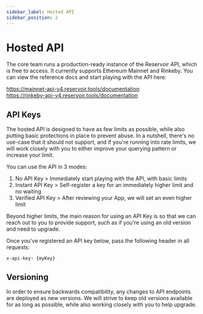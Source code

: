 ```yaml
---
sidebar_label: Hosted API
sidebar_position: 2
---
```


# Hosted API

The core team runs a production-ready instance of the Reservoir API, which is free to access. It currently supports Ethereum Mainnet and Rinkeby. You can view the reference docs and start playing with the API here:

https://mainnet-api-v4.reservoir.tools/documentation  
https://rinkeby-api-v4.reservoir.tools/documentation

## API Keys 

The hosted API is designed to have as few limits as possible, while also putting basic protections in place to prevent abuse. In a nutshell, there's no use-case that it should not support, and if you're running into rate limits, we will work closely with you to either improve your querying pattern or increase your limit.

You can use the API in 3 modes:

1) No API Key > Immediately start playing with the API, with basic limits  
2) Instant API Key > Self-register a key for an immediately higher limit and no waiting  
3) Verified API Key > After reviewing your App, we will set an even higher limit

Beyond higher limits, the main reason for using an API Key is so that we can reach out to you to provide support, such as if you're using an old version and need to upgrade.

Once you've registered an API key below, pass the following header in all requests:

```
x-api-key: {myKey}
```

## Versioning

In order to ensure backwards compatibility, any changes to API endpoints are deployed as new versions. We will strive to keep old versions available for as long as possible, while also working closely with you to help upgrade.

